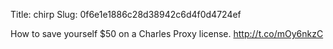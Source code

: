Title: chirp
Slug: 0f6e1e1886c28d38942c6d4f0d4724ef

How to save yourself $50 on a Charles Proxy license. <a href="http://t.co/mOy6nkzC">http://t.co/mOy6nkzC</a>
